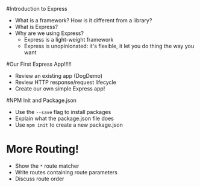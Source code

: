 #Introduction to Express

* What is a framework? How is it different from a library?
* What is Express?  
* Why are we using Express?
	* Express is a light-weight framework
	* Express is unopinionated: it's flexible, it let you do thing the way you want

#Our First Express App!!!!!

* Review an existing app (DogDemo)
* Review HTTP response/request lifecycle
* Create our own simple Express app!

#NPM Init and Package.json

* Use the `--save` flag to install packages
* Explain what the package.json file does
* Use `npm init` to create a new package.json


# More Routing!

* Show the `*` route matcher
* Write routes containing route parameters
* Discuss route order